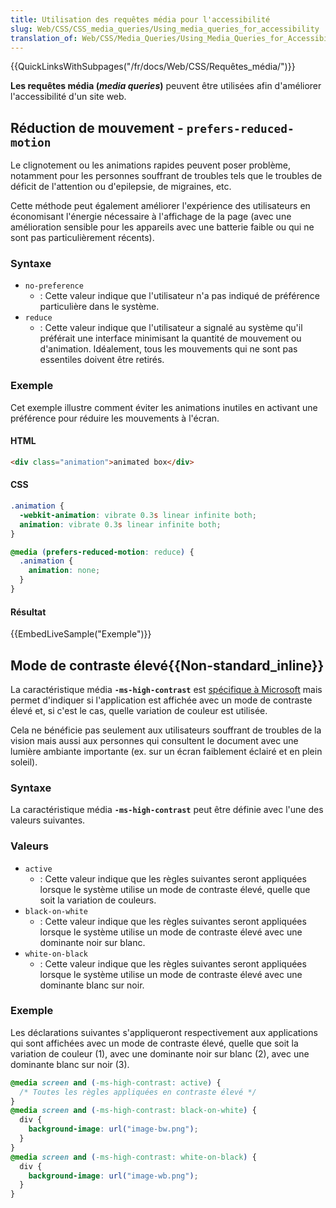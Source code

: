 ```yaml
---
title: Utilisation des requêtes média pour l'accessibilité
slug: Web/CSS/CSS_media_queries/Using_media_queries_for_accessibility
translation_of: Web/CSS/Media_Queries/Using_Media_Queries_for_Accessibility
---
```


{{QuickLinksWithSubpages("/fr/docs/Web/CSS/Requêtes_média/")}}

**Les requêtes média (_media queries_)** peuvent être utilisées afin d'améliorer l'accessibilité d'un site web.

## Réduction de mouvement - `prefers-reduced-motion`

Le clignotement ou les animations rapides peuvent poser problème, notamment pour les personnes souffrant de troubles tels que le troubles de déficit de l'attention ou d'epilepsie, de migraines, etc.

Cette méthode peut également améliorer l'expérience des utilisateurs en économisant l'énergie nécessaire à l'affichage de la page (avec une amélioration sensible pour les appareils avec une batterie faible ou qui ne sont pas particulièrement récents).

### Syntaxe

- `no-preference`
  - : Cette valeur indique que l'utilisateur n'a pas indiqué de préférence particulière dans le système.
- `reduce`
  - : Cette valeur indique que l'utilisateur a signalé au système qu'il préférait une interface minimisant la quantité de mouvement ou d'animation. Idéalement, tous les mouvements qui ne sont pas essentiles doivent être retirés.

### Exemple

Cet exemple illustre comment éviter les animations inutiles en activant une préférence pour réduire les mouvements à l'écran.

#### HTML

```html
<div class="animation">animated box</div>
```

#### CSS

```css
.animation {
  -webkit-animation: vibrate 0.3s linear infinite both;
  animation: vibrate 0.3s linear infinite both;
}

@media (prefers-reduced-motion: reduce) {
  .animation {
    animation: none;
  }
}
```

#### Résultat

{{EmbedLiveSample("Exemple")}}

## Mode de contraste élevé{{Non-standard_inline}}

La caractéristique média **`-ms-high-contrast`** est [spécifique à Microsoft](/fr/docs/Web/CSS/Microsoft_extensions) mais permet d'indiquer si l'application est affichée avec un mode de contraste élevé et, si c'est le cas, quelle variation de couleur est utilisée.

Cela ne bénéficie pas seulement aux utilisateurs souffrant de troubles de la vision mais aussi aux personnes qui consultent le document avec une lumière ambiante importante (ex. sur un écran faiblement éclairé et en plein soleil).

### Syntaxe

La caractéristique média **`-ms-high-contrast`** peut être définie avec l'une des valeurs suivantes.

### Valeurs

- `active`
  - : Cette valeur indique que les règles suivantes seront appliquées lorsque le système utilise un mode de contraste élevé, quelle que soit la variation de couleurs.
- `black-on-white`
  - : Cette valeur indique que les règles suivantes seront appliquées lorsque le système utilise un mode de contraste élevé avec une dominante noir sur blanc.
- `white-on-black`
  - : Cette valeur indique que les règles suivantes seront appliquées lorsque le système utilise un mode de contraste élevé avec une dominante blanc sur noir.

### Exemple

Les déclarations suivantes s'appliqueront respectivement aux applications qui sont affichées avec un mode de contraste élevé, quelle que soit la variation de couleur (1), avec une dominante noir sur blanc (2), avec une dominante blanc sur noir (3).

```css
@media screen and (-ms-high-contrast: active) {
  /* Toutes les règles appliquées en contraste élevé */
}
@media screen and (-ms-high-contrast: black-on-white) {
  div {
    background-image: url("image-bw.png");
  }
}
@media screen and (-ms-high-contrast: white-on-black) {
  div {
    background-image: url("image-wb.png");
  }
}
```
